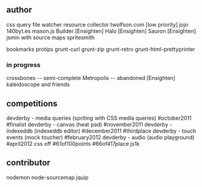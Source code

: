 author
---------
css query
file watcher
resource collector
twolfson.com [low priority]
jojo
140byt.es
mason.js
Builder [Ensighten]
Halo [Ensighten]
Sauron [Ensighten]
jsmin with source maps
spritesmith

bookmarks
protips
grunt-curl
grunt-zip
grunt-retro
grunt-html-prettyprinter

### in progress
crossbones -- semi-complete
Metropolis -- abandoned [Ensighten]
kaleidoscope and friends


competitions
------------
devderby - media queries (spriting with CSS media queries) #october2011 #finalist
devderby - canvas (heat pad) #november2011
devderby - indexeddb (indexeddb editor) #december2011 #thirdplace
devderby - touch events (mock toucher) #february2012
devderby - audio (audio playground) #april2012
css off #61of100points #66of417place
js1k

contributor
-----------
nodemon
node-sourcemap
jquip